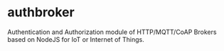 # authbroker
Authentication and Authorization module of HTTP/MQTT/CoAP Brokers based on NodeJS for IoT or Internet of Things.
